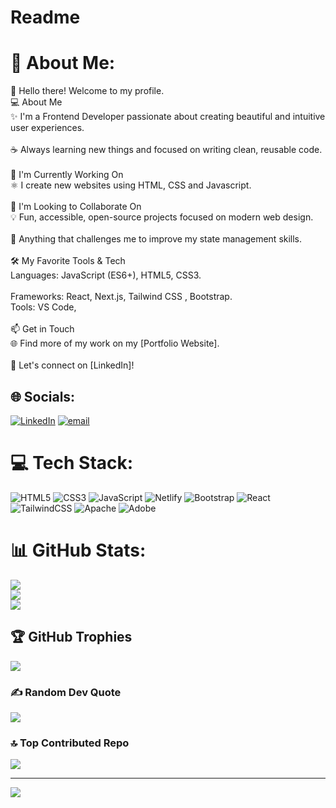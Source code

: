 # Readme
# 💫 About Me:
👋 Hello there! Welcome to my profile.<br>💻 About Me<br>✨ I'm a Frontend Developer passionate about creating beautiful and intuitive user experiences.<br><br>☕ Always learning new things and focused on writing clean, reusable code.<br><br>🌱 I'm Currently Working On<br>⚛️ I create new websites using HTML, CSS and Javascript.<br><br>🤝 I'm Looking to Collaborate On<br>💡 Fun, accessible, open-source projects focused on modern web design.<br><br>📢 Anything that challenges me to improve my state management skills.<br><br>🛠️ My Favorite Tools & Tech<br>Languages: JavaScript (ES6+), HTML5, CSS3.<br><br>Frameworks: React, Next.js, Tailwind CSS , Bootstrap.<br>Tools: VS Code,<br><br>📫 Get in Touch<br>🌐 Find more of my work on my [Portfolio Website].<br><br>🔗 Let's connect on [LinkedIn]!


## 🌐 Socials:
[![LinkedIn](https://img.shields.io/badge/LinkedIn-%230077B5.svg?logo=linkedin&logoColor=white)](https://linkedin.com/in/www.linkedin.com/in/kamilakyzc) [![email](https://img.shields.io/badge/Email-D14836?logo=gmail&logoColor=white)](mailto:kamilakbusiness1@hotmail.com) 

# 💻 Tech Stack:
![HTML5](https://img.shields.io/badge/html5-%23E34F26.svg?style=for-the-badge&logo=html5&logoColor=white) ![CSS3](https://img.shields.io/badge/css3-%231572B6.svg?style=for-the-badge&logo=css3&logoColor=white) ![JavaScript](https://img.shields.io/badge/javascript-%23323330.svg?style=for-the-badge&logo=javascript&logoColor=%23F7DF1E) ![Netlify](https://img.shields.io/badge/netlify-%23000000.svg?style=for-the-badge&logo=netlify&logoColor=#00C7B7) ![Bootstrap](https://img.shields.io/badge/bootstrap-%238511FA.svg?style=for-the-badge&logo=bootstrap&logoColor=white) ![React](https://img.shields.io/badge/react-%2320232a.svg?style=for-the-badge&logo=react&logoColor=%2361DAFB) ![TailwindCSS](https://img.shields.io/badge/tailwindcss-%2338B2AC.svg?style=for-the-badge&logo=tailwind-css&logoColor=white) ![Apache](https://img.shields.io/badge/apache-%23D42029.svg?style=for-the-badge&logo=apache&logoColor=white) ![Adobe](https://img.shields.io/badge/adobe-%23FF0000.svg?style=for-the-badge&logo=adobe&logoColor=white)
# 📊 GitHub Stats:
![](https://github-readme-stats.vercel.app/api?username=Kmlakyzci61&theme=dark&hide_border=false&include_all_commits=false&count_private=false)<br/>
![](https://nirzak-streak-stats.vercel.app/?user=Kmlakyzci61&theme=dark&hide_border=false)<br/>
![](https://github-readme-stats.vercel.app/api/top-langs/?username=Kmlakyzci61&theme=dark&hide_border=false&include_all_commits=false&count_private=false&layout=compact)

## 🏆 GitHub Trophies
![](https://github-profile-trophy.vercel.app/?username=Kmlakyzci61&theme=radical&no-frame=false&no-bg=false&margin-w=4)

### ✍️ Random Dev Quote
![](https://quotes-github-readme.vercel.app/api?type=horizontal&theme=merko)

### 🔝 Top Contributed Repo
![](https://github-contributor-stats.vercel.app/api?username=Kmlakyzci61&limit=5&theme=merko&combine_all_yearly_contributions=true)

---
[![](https://visitcount.itsvg.in/api?id=Kmlakyzci61&icon=6&color=2)](https://visitcount.itsvg.in)

<!-- Proudly created with GPRM ( https://gprm.itsvg.in ) -->
